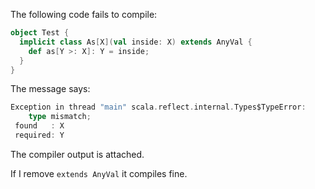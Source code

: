 The following code fails to compile:

```scala
object Test {
  implicit class As[X](val inside: X) extends AnyVal {
    def as[Y >: X]: Y = inside;
  }
}
```

The message says:

```scala
Exception in thread "main" scala.reflect.internal.Types$TypeError:
    type mismatch;
 found   : X
 required: Y
```

The compiler output is attached.

If I remove `extends AnyVal` it compiles fine.
